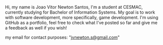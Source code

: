 Hi, my name is Joao Vitor Newton Santos, I'm a student at CESMAC, currently studying for Bachelor of Information Systems. My goal is to work with software development, more specifically, game development. I'm using GitHub as a portfolio, feel free to check what I've posted so far and give me a feedback as well if you wish!

my email for contact purposes: "jvnewton.s@gmail.com"
